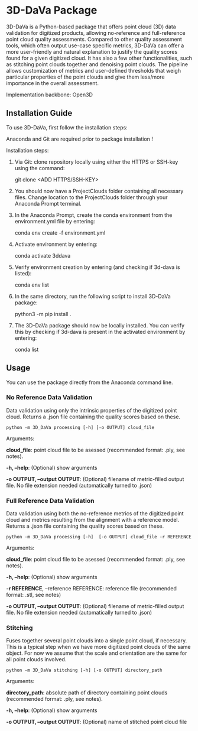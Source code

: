 <h1> 3D-DaVa Package </h1>

3D-DaVa is a Python-based package that offers point cloud (3D) data validation for digitized products, allowing no-reference and full-reference point cloud quality assessments. Compared to other quality assessment tools, which often output use-case specific metrics, 3D-DaVa can offer a more user-friendly and natural explanation to justify the quality scores found for a given digitized cloud. It has also a few other functionalities, such as stitching point clouds together and denoising point clouds. The pipeline allows customization of metrics and user-defined thresholds that weigh particular properties of the point clouds and give them less/more importance in the overall assessment.

Implementation backbone: Open3D


<h2> Installation Guide </h2>

To use 3D-DaVa, first follow the installation steps:

Anaconda and Git are required prior to package installation !

Installation steps:

1. Via Git: clone repository locally using either the HTTPS or SSH-key using the command:

    git clone <ADD HTTPS/SSH-KEY>

2. You should now have a ProjectClouds folder containing all necessary files. Change location to the ProjectClouds folder through your Anaconda Prompt terminal.

3. In the Anaconda Prompt, create the conda environment from the environment.yml file by entering:

    conda env create -f environment.yml

4. Activate environment by entering:

    conda activate 3ddava

5. Verify environment creation by entering (and checking if 3d-dava is listed):

    conda env list

6. In the same directory, run the following script to install 3D-DaVa package:

    python3 -m pip install .

7. The 3D-DaVa package should now be locally installed. You can verify this by checking if 3d-dava is present in the activated environment by entering:

    conda list


<h2> Usage </h2>

You can use the package directly from the Anaconda command line.

<h3> No Reference Data Validation </h3>
    
Data validation using only the intrinsic properties of the digitized point cloud. Returns a .json file containing the quality scores based on these.

    python -m 3D_DaVa processing [-h] [-o OUTPUT] cloud_file

Arguments:

**cloud_file**: point cloud file to be asessed (recommended format: .ply, see notes).

**-h, –help**: (Optional) show arguments

**-o OUTPUT, –output OUTPUT**: (Optional) filename of metric-filled output file. No file extension needed (automatically turned to .json)

<h3> Full Reference Data Validation </h3>

Data validation using both the no-reference metrics of the digitized point cloud and metrics resulting from the alignment with a reference model. Returns a .json file containing the quality scores based on these.

    python -m 3D_DaVa processing [-h]  [-o OUTPUT] cloud_file -r REFERENCE

Arguments:

**cloud_file**: point cloud file to be asessed (recommended format: .ply, see notes).

**-h, –help**: (Optional) show arguments

**-r REFERENCE**, –reference REFERENCE: reference file (recommended format: .stl, see notes)

**-o OUTPUT, –output OUTPUT**: (Optional) filename of metric-filled output file. No file extension needed (automatically turned to .json)

<h3> Stitching </h3>

Fuses together several point clouds into a single point cloud, if necessary. This is a typical step when we have more digitized point clouds of the same object. For now we assume that the scale and orientation are the same for all point clouds involved.

    python -m 3D_DaVa stitching [-h] [-o OUTPUT] directory_path

Arguments:

**directory_path**: absolute path of directory containing point clouds (recommended format: .ply, see notes).

**-h, –help**: (Optional) show arguments

**-o OUTPUT, –output OUTPUT**: (Optional) name of stitched point cloud file
